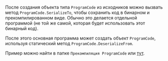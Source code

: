 ﻿


После создания объекта типа `ProgramCode` из исходников можно вызвать
метод `ProgramCode.SerializeTo`, чтобы сохранить код в бинарном и прекомпилированном виде.
Обычно это делается отдельной программой (не той же самой, которая будет использовать этот бинарный код).

После этого основная программа может создать объект `ProgramCode`,
используя статический метод `ProgramCode.DeserializeFrom`.

Пример можно найти в папке `Прекомпиляция ProgramCode` или [тут](https://github.com/SunSerega/POCGL/tree/master/Samples/OpenCLABC/Прекомпиляция%20ProgramCode).



